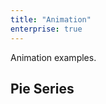 ```yaml
---
title: "Animation"
enterprise: true
---
```


Animation examples.

## Pie Series

<chart-example title='Pie Series' name='pie' type='generated'></chart-example>
